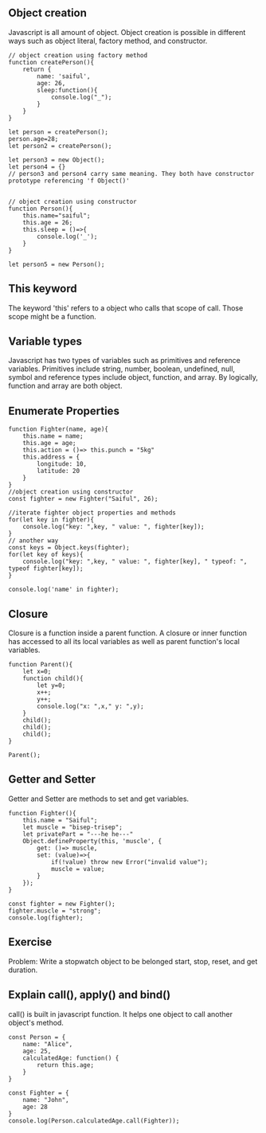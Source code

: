 ## Object creation
Javascript is all amount of object. Object creation is possible in different ways such as object literal, factory method, and constructor.
```
// object creation using factory method
function createPerson(){
    return {
        name: 'saiful',
        age: 26,
        sleep:function(){
            console.log("_");
        }
    }
}

let person = createPerson();
person.age=28;
let person2 = createPerson();

let person3 = new Object();
let person4 = {}
// person3 and person4 carry same meaning. They both have constructor prototype referencing 'f Object()'


// object creation using constructor
function Person(){
    this.name="saiful";
    this.age = 26;
    this.sleep = ()=>{
        console.log('_');
    }
}

let person5 = new Person();
```

## This keyword
The keyword 'this' refers to a object who calls that scope of call. Those scope might be a function.

## Variable types
Javascript has two types of variables such as primitives and reference variables. Primitives include string, number, boolean, undefined, null, symbol and reference types include object, function, and array. By logically, function and array are both object.

## Enumerate Properties


```
function Fighter(name, age){
    this.name = name;
    this.age = age;
    this.action = ()=> this.punch = "5kg"
    this.address = {
        longitude: 10,
        latitude: 20
    }
}
//object creation using constructor
const fighter = new Fighter("Saiful", 26);

//iterate fighter object properties and methods
for(let key in fighter){
    console.log("key: ",key, " value: ", fighter[key]);
}
// another way
const keys = Object.keys(fighter);
for(let key of keys){
    console.log("key: ",key, " value: ", fighter[key], " typeof: ", typeof fighter[key]);
}

console.log('name' in fighter);
```

## Closure
Closure is a function inside a parent function. A closure or inner function has
accessed to all its local variables as well as parent function's local variables.

```
function Parent(){
    let x=0;
    function child(){
        let y=0;
        x++;
        y++;
        console.log("x: ",x," y: ",y);
    }
    child();
    child();
    child();
}

Parent();
```

## Getter and Setter  
Getter and Setter are methods to set and get variables.
```
function Fighter(){
    this.name = "Saiful";
    let muscle = "bisep-trisep";
    let privatePart = "---he he---"
    Object.defineProperty(this, 'muscle', {
        get: ()=> muscle,
        set: (value)=>{
            if(!value) throw new Error("invalid value");
            muscle = value;
        }
    });
}

const fighter = new Fighter();
fighter.muscle = "strong";
console.log(fighter);
```

## Exercise
Problem: Write a stopwatch object to be belonged start, stop, reset, and get duration.


## Explain call(), apply() and bind()
call() is built in javascript function. It helps one object to call another object's method.
```
const Person = {
    name: "Alice",
    age: 25,
    calculatedAge: function() {
        return this.age;
    }
}

const Fighter = {
    name: "John",
    age: 28
}
console.log(Person.calculatedAge.call(Fighter));
```